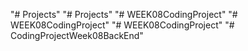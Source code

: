 "# Projects" 
"# Projects" 
"# WEEK08CodingProject" 
"# WEEK08CodingProject" 
"# WEEK08CodingProject" 
"# CodingProjectWeek08BackEnd" 
